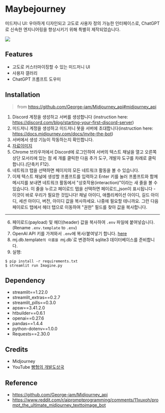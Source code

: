 # Maybejourney

미드저니 UI: 우아하게 디자인되고 고도로 사용자 정의 가능한 인터페이스로, ChatGPT로 신속한 엔지니어링을 향상시키기 위해 특별히 제작되었습니다.

![](assets/preview.gif)

## Features

- 고도로 커스터마이징할 수 있는 미드저니 UI
- 사용자 갤러리
- ChatGPT 프롬프트 도우미

## Installation

> from https://github.com/George-iam/Midjourney_api#midjourney_api

1.  Discord 계정을 생성하고 서버를 생성합니다 (instruction here: https://discord.com/blog/starting-your-first-discord-server)
2.  미드저니 계정을 생성하고 미드저니 봇을 서버에 초대합니다(instruction here: https://docs.midjourney.com/docs/invite-the-bot)
3.  서버에서 생성 기능이 작동하는지 확인합니다.
4.  [자료이미지](https://github.com/jkf87/Maybejourney-try/blob/main/KakaoTalk_20230514_144008529.png "4-5")
5. Chrome 브라우저에서 Discord에 로그인하여 서버의 텍스트 채널을 열고 오른쪽 상단 모서리에 있는 점 세 개를 클릭한 다음 추가 도구, 개발자 도구를 차례로 클릭합니다.(단축키 F12).
6. 네트워크 탭을 선택하면 페이지의 모든 네트워크 활동을 볼 수 있습니다.
7. 이제 텍스트 채널에 생성할 프롬프트를 입력하고 Enter 키를 눌러 프롬프트와 함께 메시지를 보내면 네트워크 활동에서 "상호작용(interaction)"이라는 새 줄을 볼 수 있습니다. 이 줄을 누르고 페이로드 탭을 선택하면 페이로드_json이 표시됩니다 - 이것이 바로 우리가 필요한 것입니다! 채널 아이디, 애플리케이션 아이디, 길드 아이디, 세션 아이디, 버전, 아이디 값을 복사하세요. 나중에 필요할 테니까요. 그런 다음 페이로드 탭에서 헤더 탭으로 이동하여 "권한" 필드를 찾아 값을 복사합니다.
---
6. 페이로드(payload) 및 헤더(header) 값을 복사하여 `.env` 파일에 붙여넣습니다. (Rename `.env.template` to `.env`)
7. OpenAI API 키를 가져와서 `.env`에 복사/붙여넣기 합니다. [here](https://platform.openai.com/account/api-keys)
7. mj.db.template`의 이름을 `mj.db`로 변경하여 sqlite3 데이터베이스를 준비합니다.
8. 실행:

```
$ pip install -r requirements.txt
$ streamlit run Imagine.py
```

## Dependency

- streamlit==1.22.0
- streamlit_extras==0.2.7
- streamlit_pills==0.3.0
- apsw==3.41.2.0
- htbuilder==0.6.1
- openai==0.27.6
- pandas==1.4.4
- python-dotenv==1.0.0
- Requests==2.30.0

## Credits

- Midjourney
- YouTube [빵형의 개발도상국](https://www.youtube.com/@bbanghyong)

## Reference

- https://github.com/George-iam/Midjourney_api
- https://www.reddit.com/r/aipromptprogramming/comments/11xuxoh/prompt_the_ultimate_midjourney_texttoimage_bot

